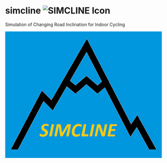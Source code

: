 # simcline <img src="../blog/images/SC_logo.png" width="200" height="121" alt="SIMCLINE Icon">
Simulation of Changing Road Inclination for Indoor Cycling

![SIMCLINE Logo](https://github.com/Berg0162/simcline/blob/master/images/SC_logo.png)

